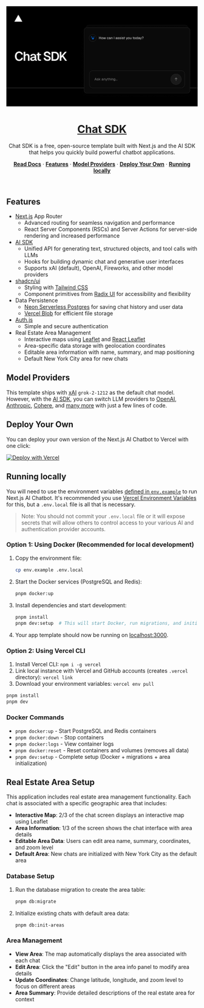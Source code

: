 <a href="https://chat.vercel.ai/">
  <img alt="Next.js 14 and App Router-ready AI chatbot." src="app/(chat)/opengraph-image.png">
  <h1 align="center">Chat SDK</h1>
</a>

<p align="center">
    Chat SDK is a free, open-source template built with Next.js and the AI SDK that helps you quickly build powerful chatbot applications.
</p>

<p align="center">
  <a href="https://chat-sdk.dev"><strong>Read Docs</strong></a> ·
  <a href="#features"><strong>Features</strong></a> ·
  <a href="#model-providers"><strong>Model Providers</strong></a> ·
  <a href="#deploy-your-own"><strong>Deploy Your Own</strong></a> ·
  <a href="#running-locally"><strong>Running locally</strong></a>
</p>
<br/>

## Features

- [Next.js](https://nextjs.org) App Router
  - Advanced routing for seamless navigation and performance
  - React Server Components (RSCs) and Server Actions for server-side rendering and increased performance
- [AI SDK](https://sdk.vercel.ai/docs)
  - Unified API for generating text, structured objects, and tool calls with LLMs
  - Hooks for building dynamic chat and generative user interfaces
  - Supports xAI (default), OpenAI, Fireworks, and other model providers
- [shadcn/ui](https://ui.shadcn.com)
  - Styling with [Tailwind CSS](https://tailwindcss.com)
  - Component primitives from [Radix UI](https://radix-ui.com) for accessibility and flexibility
- Data Persistence
  - [Neon Serverless Postgres](https://vercel.com/marketplace/neon) for saving chat history and user data
  - [Vercel Blob](https://vercel.com/storage/blob) for efficient file storage
- [Auth.js](https://authjs.dev)
  - Simple and secure authentication
- Real Estate Area Management
  - Interactive maps using [Leaflet](https://leafletjs.com/) and [React Leaflet](https://react-leaflet.js.org/)
  - Area-specific data storage with geolocation coordinates
  - Editable area information with name, summary, and map positioning
  - Default New York City area for new chats

## Model Providers

This template ships with [xAI](https://x.ai) `grok-2-1212` as the default chat model. However, with the [AI SDK](https://sdk.vercel.ai/docs), you can switch LLM providers to [OpenAI](https://openai.com), [Anthropic](https://anthropic.com), [Cohere](https://cohere.com/), and [many more](https://sdk.vercel.ai/providers/ai-sdk-providers) with just a few lines of code.

## Deploy Your Own

You can deploy your own version of the Next.js AI Chatbot to Vercel with one click:

[![Deploy with Vercel](https://vercel.com/button)](https://vercel.com/new/clone?repository-url=https%3A%2F%2Fgithub.com%2Fvercel%2Fai-chatbot&env=AUTH_SECRET&envDescription=Learn+more+about+how+to+get+the+API+Keys+for+the+application&envLink=https%3A%2F%2Fgithub.com%2Fvercel%2Fai-chatbot%2Fblob%2Fmain%2F.env.example&demo-title=AI+Chatbot&demo-description=An+Open-Source+AI+Chatbot+Template+Built+With+Next.js+and+the+AI+SDK+by+Vercel.&demo-url=https%3A%2F%2Fchat.vercel.ai&products=%5B%7B%22type%22%3A%22integration%22%2C%22protocol%22%3A%22ai%22%2C%22productSlug%22%3A%22grok%22%2C%22integrationSlug%22%3A%22xai%22%7D%2C%7B%22type%22%3A%22integration%22%2C%22protocol%22%3A%22storage%22%2C%22productSlug%22%3A%22neon%22%2C%22integrationSlug%22%3A%22neon%22%7D%2C%7B%22type%22%3A%22integration%22%2C%22protocol%22%3A%22storage%22%2C%22productSlug%22%3A%22upstash-kv%22%2C%22integrationSlug%22%3A%22upstash%22%7D%2C%7B%22type%22%3A%22blob%22%7D%5D)

## Running locally

You will need to use the environment variables [defined in `env.example`](env.example) to run Next.js AI Chatbot. It's recommended you use [Vercel Environment Variables](https://vercel.com/docs/projects/environment-variables) for this, but a `.env.local` file is all that is necessary.

> Note: You should not commit your `.env.local` file or it will expose secrets that will allow others to control access to your various AI and authentication provider accounts.

### Option 1: Using Docker (Recommended for local development)

1. Copy the environment file:
   ```bash
   cp env.example .env.local
   ```

2. Start the Docker services (PostgreSQL and Redis):
   ```bash
   pnpm docker:up
   ```

3. Install dependencies and start development:
   ```bash
   pnpm install
   pnpm dev:setup  # This will start Docker, run migrations, and initialize areas
   ```

4. Your app template should now be running on [localhost:3000](http://localhost:3000).

### Option 2: Using Vercel CLI

1. Install Vercel CLI: `npm i -g vercel`
2. Link local instance with Vercel and GitHub accounts (creates `.vercel` directory): `vercel link`
3. Download your environment variables: `vercel env pull`

```bash
pnpm install
pnpm dev
```

### Docker Commands

- `pnpm docker:up` - Start PostgreSQL and Redis containers
- `pnpm docker:down` - Stop containers
- `pnpm docker:logs` - View container logs
- `pnpm docker:reset` - Reset containers and volumes (removes all data)
- `pnpm dev:setup` - Complete setup (Docker + migrations + area initialization)

## Real Estate Area Setup

This application includes real estate area management functionality. Each chat is associated with a specific geographic area that includes:

- **Interactive Map**: 2/3 of the chat screen displays an interactive map using Leaflet
- **Area Information**: 1/3 of the screen shows the chat interface with area details
- **Editable Area Data**: Users can edit area name, summary, coordinates, and zoom level
- **Default Area**: New chats are initialized with New York City as the default area

### Database Setup

1. Run the database migration to create the area table:
   ```bash
   pnpm db:migrate
   ```

2. Initialize existing chats with default area data:
   ```bash
   pnpm db:init-areas
   ```

### Area Management

- **View Area**: The map automatically displays the area associated with each chat
- **Edit Area**: Click the "Edit" button in the area info panel to modify area details
- **Update Coordinates**: Change latitude, longitude, and zoom level to focus on different areas
- **Area Summary**: Provide detailed descriptions of the real estate area for context
